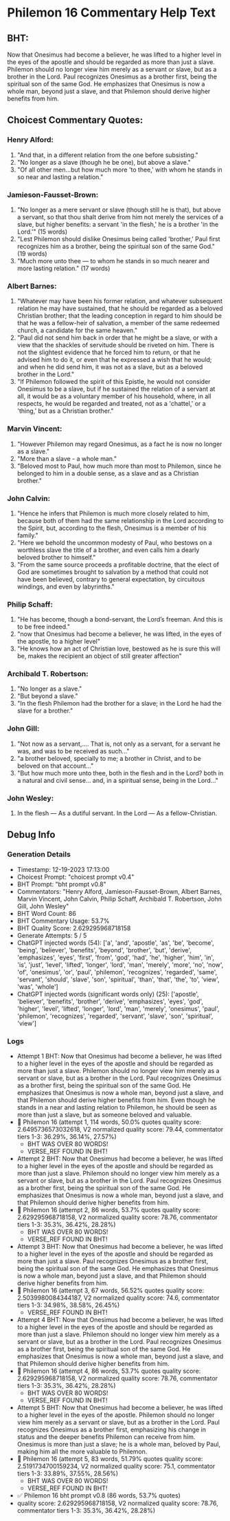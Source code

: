 # Philemon 16 Commentary Help Text

## BHT:
Now that Onesimus had become a believer, he was lifted to a higher level in the eyes of the apostle and should be regarded as more than just a slave. Philemon should no longer view him merely as a servant or slave, but as a brother in the Lord. Paul recognizes Onesimus as a brother first, being the spiritual son of the same God. He emphasizes that Onesimus is now a whole man, beyond just a slave, and that Philemon should derive higher benefits from him.

## Choicest Commentary Quotes:
### Henry Alford:
1. "And that, in a different relation from the one before subsisting."
2. "No longer as a slave (though he be one), but above a slave."
3. "Of all other men...but how much more 'to thee,' with whom he stands in so near and lasting a relation."

### Jamieson-Fausset-Brown:
1. "No longer as a mere servant or slave (though still he is that), but above a servant, so that thou shalt derive from him not merely the services of a slave, but higher benefits: a servant 'in the flesh,' he is a brother 'in the Lord.'" (15 words)
2. "Lest Philemon should dislike Onesimus being called 'brother,' Paul first recognizes him as a brother, being the spiritual son of the same God." (19 words)
3. "Much more unto thee — to whom he stands in so much nearer and more lasting relation." (17 words)

### Albert Barnes:
1. "Whatever may have been his former relation, and whatever subsequent relation he may have sustained, that he should be regarded as a beloved Christian brother; that the leading conception in regard to him should be that he was a fellow-heir of salvation, a member of the same redeemed church, a candidate for the same heaven."
2. "Paul did not send him back in order that he might be a slave, or with a view that the shackles of servitude should be riveted on him. There is not the slightest evidence that he forced him to return, or that he advised him to do it, or even that he expressed a wish that he would; and when he did send him, it was not as a slave, but as a beloved brother in the Lord."
3. "If Philemon followed the spirit of this Epistle, he would not consider Onesimus to be a slave, but if he sustained the relation of a servant at all, it would be as a voluntary member of his household, where, in all respects, he would be regarded and treated, not as a 'chattel,' or a 'thing,' but as a Christian brother."

### Marvin Vincent:
1. "However Philemon may regard Onesimus, as a fact he is now no longer as a slave." 
2. "More than a slave - a whole man." 
3. "Beloved most to Paul, how much more than most to Philemon, since he belonged to him in a double sense, as a slave and as a Christian brother."

### John Calvin:
1. "Hence he infers that Philemon is much more closely related to him, because both of them had the same relationship in the Lord according to the Spirit, but, according to the flesh, Onesimus is a member of his family."
2. "Here we behold the uncommon modesty of Paul, who bestows on a worthless slave the title of a brother, and even calls him a dearly beloved brother to himself."
3. "From the same source proceeds a profitable doctrine, that the elect of God are sometimes brought to salvation by a method that could not have been believed, contrary to general expectation, by circuitous windings, and even by labyrinths."

### Philip Schaff:
1. "He has become, though a bond-servant, the Lord’s freeman. And this is to be free indeed."
2. "now that Onesimus had become a believer, he was lifted, in the eyes of the apostle, to a higher level"
3. "He knows how an act of Christian love, bestowed as he is sure this will be, makes the recipient an object of still greater affection"

### Archibald T. Robertson:
1. "No longer as a slave." 
2. "But beyond a slave." 
3. "In the flesh Philemon had the brother for a slave; in the Lord he had the slave for a brother."

### John Gill:
1. "Not now as a servant,.... That is, not only as a servant, for a servant he was, and was to be received as such..."
2. "a brother beloved, specially to me; a brother in Christ, and to be beloved on that account..."
3. "But how much more unto thee, both in the flesh and in the Lord? both in a natural and civil sense... and, in a spiritual sense, being in the Lord..."

### John Wesley:
1. In the flesh — As a dutiful servant.
In the Lord — As a fellow-Christian.



## Debug Info
### Generation Details
- Timestamp: 12-19-2023 17:13:00
- Choicest Prompt: "choicest prompt v0.4"
- BHT Prompt: "bht prompt v0.8"
- Commentators: "Henry Alford, Jamieson-Fausset-Brown, Albert Barnes, Marvin Vincent, John Calvin, Philip Schaff, Archibald T. Robertson, John Gill, John Wesley"
- BHT Word Count: 86
- BHT Commentary Usage: 53.7%
- BHT Quality Score: 2.629295968718158
- Generate Attempts: 5 / 5
- ChatGPT injected words (54):
	['a', 'and', 'apostle', 'as', 'be', 'become', 'being', 'believer', 'benefits', 'beyond', 'brother', 'but', 'derive', 'emphasizes', 'eyes', 'first', 'from', 'god', 'had', 'he', 'higher', 'him', 'in', 'is', 'just', 'level', 'lifted', 'longer', 'lord', 'man', 'merely', 'more', 'no', 'now', 'of', 'onesimus', 'or', 'paul', 'philemon', 'recognizes', 'regarded', 'same', 'servant', 'should', 'slave', 'son', 'spiritual', 'than', 'that', 'the', 'to', 'view', 'was', 'whole']
- ChatGPT injected words (significant words only) (25):
	['apostle', 'believer', 'benefits', 'brother', 'derive', 'emphasizes', 'eyes', 'god', 'higher', 'level', 'lifted', 'longer', 'lord', 'man', 'merely', 'onesimus', 'paul', 'philemon', 'recognizes', 'regarded', 'servant', 'slave', 'son', 'spiritual', 'view']

### Logs
- Attempt 1 BHT: Now that Onesimus had become a believer, he was lifted to a higher level in the eyes of the apostle and should be regarded as more than just a slave. Philemon should no longer view him merely as a servant or slave, but as a brother in the Lord. Paul recognizes Onesimus as a brother first, being the spiritual son of the same God. He emphasizes that Onesimus is now a whole man, beyond just a slave, and that Philemon should derive higher benefits from him. Even though he stands in a near and lasting relation to Philemon, he should be seen as more than just a slave, but as someone beloved and valuable.
- 🔄 Philemon 16 (attempt 1, 114 words, 50.0% quotes quality score: 2.6495736573032618, V2 normalized quality score: 79.44, commentator tiers 1-3: 36.29%, 36.14%, 27.57%) 
	- BHT WAS OVER 80 WORDS! 
	- VERSE_REF FOUND IN BHT!
- Attempt 2 BHT: Now that Onesimus had become a believer, he was lifted to a higher level in the eyes of the apostle and should be regarded as more than just a slave. Philemon should no longer view him merely as a servant or slave, but as a brother in the Lord. Paul recognizes Onesimus as a brother first, being the spiritual son of the same God. He emphasizes that Onesimus is now a whole man, beyond just a slave, and that Philemon should derive higher benefits from him.
- 🔄 Philemon 16 (attempt 2, 86 words, 53.7% quotes quality score: 2.629295968718158, V2 normalized quality score: 78.76, commentator tiers 1-3: 35.3%, 36.42%, 28.28%) 
	- BHT WAS OVER 80 WORDS! 
	- VERSE_REF FOUND IN BHT!
- Attempt 3 BHT: Now that Onesimus had become a believer, he was lifted to a higher level in the eyes of the apostle and should be regarded as more than just a slave. Paul recognizes Onesimus as a brother first, being the spiritual son of the same God. He emphasizes that Onesimus is now a whole man, beyond just a slave, and that Philemon should derive higher benefits from him.
- 🔄 Philemon 16 (attempt 3, 67 words, 56.52% quotes quality score: 2.5039980084344187, V2 normalized quality score: 74.6, commentator tiers 1-3: 34.98%, 38.58%, 26.45%) 
	- VERSE_REF FOUND IN BHT!
- Attempt 4 BHT: Now that Onesimus had become a believer, he was lifted to a higher level in the eyes of the apostle and should be regarded as more than just a slave. Philemon should no longer view him merely as a servant or slave, but as a brother in the Lord. Paul recognizes Onesimus as a brother first, being the spiritual son of the same God. He emphasizes that Onesimus is now a whole man, beyond just a slave, and that Philemon should derive higher benefits from him.
- 🔄 Philemon 16 (attempt 4, 86 words, 53.7% quotes quality score: 2.629295968718158, V2 normalized quality score: 78.76, commentator tiers 1-3: 35.3%, 36.42%, 28.28%) 
	- BHT WAS OVER 80 WORDS! 
	- VERSE_REF FOUND IN BHT!
- Attempt 5 BHT: Now that Onesimus had become a believer, he was lifted to a higher level in the eyes of the apostle. Philemon should no longer view him merely as a servant or slave, but as a brother in the Lord. Paul recognizes Onesimus as a brother first, emphasizing his change in status and the deeper benefits Philemon can receive from him. Onesimus is more than just a slave; he is a whole man, beloved by Paul, making him all the more valuable to Philemon.
- 🔄 Philemon 16 (attempt 5, 83 words, 51.79% quotes quality score: 2.5191734700159234, V2 normalized quality score: 75.1, commentator tiers 1-3: 33.89%, 37.55%, 28.56%) 
	- BHT WAS OVER 80 WORDS! 
	- VERSE_REF FOUND IN BHT!
- ✅ Philemon 16 bht prompt v0.8 (86 words, 53.7% quotes)
- quality score: 2.629295968718158, V2 normalized quality score: 78.76, commentator tiers 1-3: 35.3%, 36.42%, 28.28%)